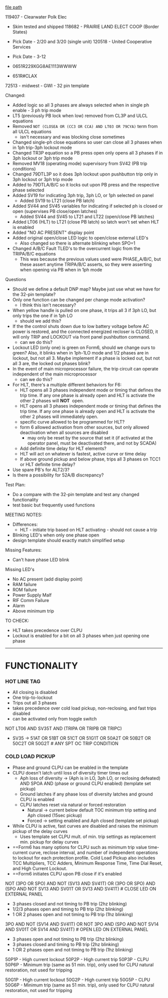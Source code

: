 
[file path](<file:///C:\Users\jnetherton\G&W Electric Co\US-PowerGridAutomation - Documents\_Lazer\Products\FORM 6 EMULATOR>)

119407 - Clearwater Polk Elec
- Skim tested and shipped
118682 - PRAIRIE LAND ELECT COOP (Border States)
- Pick Date - 2/20 and 3/20 (single unit)
120518 - United Cooperative Services
- Pick Date - 3-12

- 0651R229XGG8AE1113WWWW
- 651R#CLAX

72513 - midwest - GWI - 32 pin template


Changed:
- Added logic so all 3 phases are always selected when in single ph enable - 3 ph trip mode
- LT5 (previously PB lock when low) removed from CL3P and ULCL equations
- Removed `NOT (CLOSEA OR (CC3 OR CCA) AND LT03 OR 79CYA)` term from all ULCL equations
	- isn't necessary and was blocking close sometimes
- Changed single-ph close equations so user can close all 3 phases when in 1ph trip-3ph lockout mode
- Changed TR3P equation so a PB press open only opens all 3 phases if in 3ph lockout or 3ph trip mode
- Removed MV18 (operating mode) supervisory from SV42 (PB trip conditions)
- Changed 79DTL3P so it does 3ph lockout upon pushbutton trip only in 3ph lockout or 3ph trip mode
- Added to 79DTLA/B/C so it locks out upon PB press and the respective phase selected
- Added SV19 for indicating 3ph trip, 3ph LO, or 1ph selected on panel
	- Added SV19 to LT21 (close PB latch)
- Added SV44 and SV45 variables for indicating if selected ph is closed or open (supervises PB close/open latches)
	- Added SV44 and SV45 to LT21 and LT22 (open/close PB latches)
- Added LT06 (HLT) to LT21 (close PB latch) so latch won't set when HLT is enabled
- Added "NO AC PRESENT" display point
- Added original open/close LED logic to open/close external LED's
	- Also changed so there is alternate blinking when SPO=1
- Changed A/B/C Fault TLED's to the overcurrent logic from the TRIPA/B/C equations
	- This was because the previous values used were PHASE_A/B/C, but these assert anytime TRIPA/B/C asserts, so they were asserting when opening via PB when in 1ph mode


Questions
- Should we define a default DNP map? Maybe just use what we have for the 32-pin template?
- Only one function can be changed per change mode activation?
	- I think this isn't necessary?
- When yellow handle is pulled on one phase, it trips all 3 if 3ph LO, but only trips the one if in 1ph LO
	- should we add this?
-  If the the control shuts down due to low battery voltage before AC power is restored, and the connected energized recloser is CLOSED, it will only TRIP and LOCKOUT via front panel pushbutton command.
	- can we do this?
- Lockout LED (only one) is green on Form6, should we change ours to green? Also, it blinks when in 1ph-1LO mode and 1/2 phases are in lockout, but not all 3. Maybe implement if a phase is locked out, but not all 3 are, the locked out phases blink?
- In the event of main microprocessor failure, the trip circuit can operate independent of the main microprocessor
	- can we do this?
- For HLT, there's a multiple different behaviors for F6:
	- HLT opens all 3 phases independent mode or timing that defines the trip time. If any one phase is already open and HLT is activate the other 2 phases will **NOT**  open.
	- HLT opens all 3 phases independent mode or timing that defines the trip time. If any one phase is already open and HLT is activate the other 2 phases will immediately open.
	- specific curve allowed to be programmed for HLT?
	- form 6 allowed activation from other sources, but only allowed deactivation when all sources are disabled
		- may only be reset by the source that set it (if activated at the operator panel, must be deactivated there, and not by SCADA)
	- Add definite time delay for HLT elements?
	- HLT will act on whatever is fastest, active curve or time delay
	- If above ground pickup and below phase, trips all 3 phases on TCC1 or HLT definite time delay?
- Use spare PB's for ALT2/3?
- Is there a possibility for 52A/B discrepancy?

Test Plan:
- Do a compare with the 32-pin template and test any changed functionality
- test basic but frequently used functions


MEETING NOTES:
- Differences:
	- HLT - initiate trip based on HLT activating - should not cause a trip
- Blinking LED's when only one phase open
- design template should exactly match simplified setup

Missing Features:
- Can't have phase LED blink

Missing LED's
- No AC present (add display point)
- RAM failure
- ROM failure
- Power Supply Malf
- RIF Comm Failure
- Alarm
- Above minimum trip

TO CHECK:
- HLT takes precedence over CLPU
- Lockout is enabled for a bit on all 3 phases when just opening one phase

---
# FUNCTIONALITY

### HOT LINE TAG
- All closing is disabled
- One trip-to-lockout
- Trips out all 3 phases
- takes precedence over cold load pickup, non-reclosing, and fast trips disabled
- can be activated only from toggle switch

 NOT LT06 AND SV35T AND (TRIPA OR TRIPB OR TRIPC)
 - SV35 -> 51AT OR 51BT OR 51CT OR 51G1T OR 50A2T OR 50B2T OR 50C2T OR 50G2T # ANY SPT OC TRIP CONDITION
 

### COLD LOAD PICKUP
- Phase and ground CLPU can be enabled in the template
- CLPU doesn't latch until loss of diversity timer times out
	- Aph loss of diversity -> (Aph is in LO, 3ph LO, or reclosing defeated) AND SPOA AND (phase or ground CLPU enabled) (template set pickup)
	- Ground latches if any phase loss of diversity latches and ground CLPU is enabled
	- CLPU latches reset via natural or forced restoration
		- Natural -> current below default TOC minimum trip setting and Aph closed (15sec pickup)
		- Forced -> setting enabled and Aph closed (template set pickup)
- While CLPU is active, fast curves are disabled and raises the minimum pickup of the delay curves
	- Uses template set CLPU mult. of min. trip settings as replacement min. pickup for delay curves
- ==Form6 has many options for CLPU such as minimum trip value time-current curve, reclose interval, and number of independent operations to lockout for each protection profile. Cold Load Pickup also includes TCC Multipliers, TCC Adders, Minimum Response Time, Time Dial Reset, and High Current Lockout. 
- ==Form6 initiates CLPU upon PB close if it's enabled




NOT (3PO OR SPO) AND NOT (SV13 AND SV41T) OR (3PO OR SPO) AND (SPO AND NOT SV13 AND SV01T OR SV13 AND SV41T) # CLOSE LED ON EXTERNAL PANEL
- 3 phases closed and not timing to PB trip (2hz blinking)
- 1/2/3 phases open and timing to PB trip (2hz blinking)
- 1 OR 2 phases open and not timing to PB trip (1hz blinking)


3PO AND NOT (SV14 AND SV41T) OR NOT 3PO AND (SPO AND NOT SV14 AND SV01T OR SV14 AND SV41T) # OPEN LED ON EXTERNAL PANEL
- 3 phases open and not timing to PB trip (2hz blinking)
- 3 phases closed and timing to PB trip (2hz blinking)
- 1 OR 2 phases open and not timing to PB trip (1hz blinking)

50P1P - High current lockout
50P2P - High current trip
50P3P - CLPU
50P6P - Minimum trip (same as 51 min. trip), only used for CLPU natural restoration, not used for tripping

50G1P - High current lockout
50G2P - High current trip
50G5P - CLPU
50G6P - Minimum trip (same as 51 min. trip), only used for CLPU natural restoration, not used for tripping